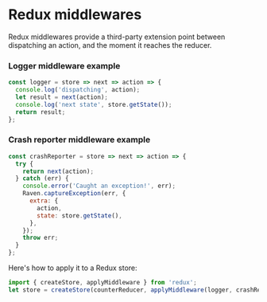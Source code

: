 # Redux middlewares

Redux middlewares provide a third-party extension point between dispatching an action, and the moment it reaches the
reducer.

### Logger middleware example

```js
const logger = store => next => action => {
  console.log('dispatching', action);
  let result = next(action);
  console.log('next state', store.getState());
  return result;
};
```

### Crash reporter middleware example

```js
const crashReporter = store => next => action => {
  try {
    return next(action);
  } catch (err) {
    console.error('Caught an exception!', err);
    Raven.captureException(err, {
      extra: {
        action,
        state: store.getState(),
      },
    });
    throw err;
  }
};
```

Here's how to apply it to a Redux store:

```js
import { createStore, applyMiddleware } from 'redux';
let store = createStore(counterReducer, applyMiddleware(logger, crashReporter));
```
